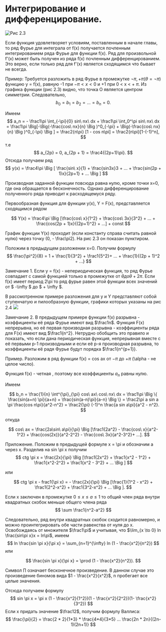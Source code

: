 # Интегрирование и дифференцирование.

![Рис 2.3](../../Картинки/Рис%202.3.png)

Если функция удовлетворяет условиям, поставленным в начале главы, то ряд Фурье для интеграла от f(x) получается почленным интегрированием ряда Фурье для функции f(x). Ряд для произвольной f'(x) может быть получен из ряда f(x) почленным дифференцированием. Это верно, если только ряд для f'(x) является сходящимся что бывает не всегда.

Пример: Требуется разложить в ряд Фурье в промежутке $\neg \pi, + \pi (\theta = \neg \pi)$ функцию y = f(x), равную -1 при $-\pi < x < 0$ и +1 при 0 < x < + $\pi$. Из графика функции (рис 2.3) видно, что точка O является центром симметрии. Следовательно,
$$
    b_0 = b_1 = b_2 = ... = b_n = 0.
$$ 

Имеем 
$$
    a_n = - \frac1\pi \int_{-\pi}{0} sin\ nx\ dx + \frac1\pi \int_0^\pi sin\ nx\ dx = \frac1\pi \Big[-\Big(-\frac{cos\ nx}{n} \Big )^0_{-\pi} + \Big(-\frac{cos\ nx}{n} \Big )^0_{-\pi} \Big ] = \frac2{n\pi} [1 - cos n\pi] = \frac2{n\pi}[1-(-1)^n],
$$
т.е 
$$
 a_{2p} = 0, a_{2p + 1} = \frac4{(2p+1)\pi}.
 $$
 Отсюда получаем ряд
 $$
    y(x) = \frac4\pi \Big [ \frac{sin\ x}{1} + \frac{sin3x}3 + ... + \frac{sin(2p + 1)x}{2p+1} + ... \Big ]
 $$

 Производная заданной функции повсюда равна нулю, кроме точки x=0, где она обращается в бесконечность. Однако дифференцирование полученного ряда приводит к расходящемуся ряду.

 Первообразная функция для функции y(x), Y = F(x), представляется сходящимся рядом

 $$
    Y(x) = \frac4\pi \Big [\frac{cos\ x}{1^2} + \frac{cos\ 3x}{3^2} + ... + \frac{cos(2p + 1)x}{(2p+1)^2} + ...] + const
 $$

График функции Y(x) проходит (если константу справа считать равной нулю)
через точку (0, - \frac\pi2). На рис 2.3 он показан пунктиром.

Положим в предыдущем разложении x=0. Получим формулу
$$
    \frac{\pi^2}{8} = 1 + \frac{1}{3^2} + \frac1{5^2}+ ... + \frac{1}{(2p + 1)^2 + ...}
$$

Замечание 1. Если y = f(x) - непериодическая функция, то ряд Фурье совпадает с самой функцией только в промежутке от $\theta до \theta + 2\pi$. Если f(x) имеет период 2\pi то ряд фурье равен этой функции всех значений от $ -\infty $ до $ + \infty $.

В рассмотренном примере разложения для y и Y представляют собой ступенчатую и пилообразную функции, графики которых указаны на рис 2.4
![](../../Картинки/Рис%202.4.png)

Замечание 2. В предыдущем примере функции f(x) разрывна - коэффициенты её ряда Фурье имеют вид $\frac1n$. Функция F(x) непрерывна, но её первая производная разрывна - коэффициенты ряда для F(x) имеют вид $\frac1{n^2}. Нетрудно обобщить это правило и показать, что если дана периодическая функция, непрерывная вместе с её первыми p-1 производными и если её р-я производная разрывна, то коэффициенты её радя Фурье будут порядка $\frac1{n^{p+1}}.

Пример. Разложим в ряд функции f(x) = cos ax от $-\pi$ до $+\pi$ (\alpha - не целое число).

Функция f(x) - четная , поэтому все коэффициенты $a_n$ равны нулю.

Имеем

$$
    b_n = \frac{1}{n} \int^{\pi}_{\pi} cos\ ax\ cos\ nx\ dx = \frac1\pi \Big \{ \frac{sin(a+n) \pi}{a+n} + \frac{sin(a-n)\pi}{a-n} \Big \} = \frac2\pi a sin a \pi \frac{cos n\pi}{a^2-n^2} = \frac2{\pi} (-1)^n \frac{a sin a\pi}{a^2 - n^2}.
$$

откуда

$$
    cos\ ax = \frac{2a\sin\ a\pi}{\pi} \Big [\frac1{2a^2} - \frac{cos\ x}{a^2-1^2} + \frac{cos(2x)}{a^2-2^2} - \frac{cos\ 3x}{a^2-3^2}+ ...].
$$

Приложение. Положим в предыдущей формуле x = \pi и обозначим a через x. Разделив на sin \pi x получим
$$
    ctg \pi x = \frac{2x}{\pi} \Big [\frac1{2x^2} + \frac1{x^2 - 1^2} + \frac1{x^2-2^2} + \frac1{x^2 - 3^2} + ... \Big ] 
$$

или 

$$
    ctg \pi x - frac1{\pi x} = - \frac{2x}{\pi} \Big [\frac{1}{1^2 - x^2} + \frac1{2^2-x^2} + \frac1{3^2-x^2} + ... \Big ].
$$

Если x заключен в промежутке $0 \leqslant x \leqslant a \leqslant 1$ то общий член ряда внутри квадратных скобок меньше общего члена ряда
$$
    \sum \frac1{n^2-a^2}
$$

Следовательно, ряд внутри квадратных скобок сходится равномерно, и можно проинтегрировать обе части равенства от нуля до x. Освобождаясь от множителя $\frac1\pi$ и учитывая, что $\lim_{x \to 0} ln \frac{sin\pi x}x = ln\pi$, имеем
$$
    ln \frac{sin \pi x}{\pi x} = \sum_{n=1}^{\infty} ln (1 - \frac{x^2}{n^2})
$$
или

$$
    \frac{sin \pi x}{\pi x} = \prod (1 - \frac{x^2}{n^2}).
$$

Символ $\prod$ означает бесконечное произведение. В данном случае это произведение биномов вида $1 - \frac{x^2}{x^2}$, n пробегает все целые значения.

Отсюда получаем формулу
$$
    sin \pi x = \pi x (1 - \frac{x^2}{1^2})(1 - \frac{x^2}{2^2})(1- \frac{x^2}{3^2})
$$
Если x придать значение $\frac12$, получим формулу Валлиса:
$$
    \frac{\pi}{2} = \frac{2 * 2}{1*3} * \frac{4*4}{3*5} ... \frac{2n * 2n}{(2n-1)(2n+1)}
$$